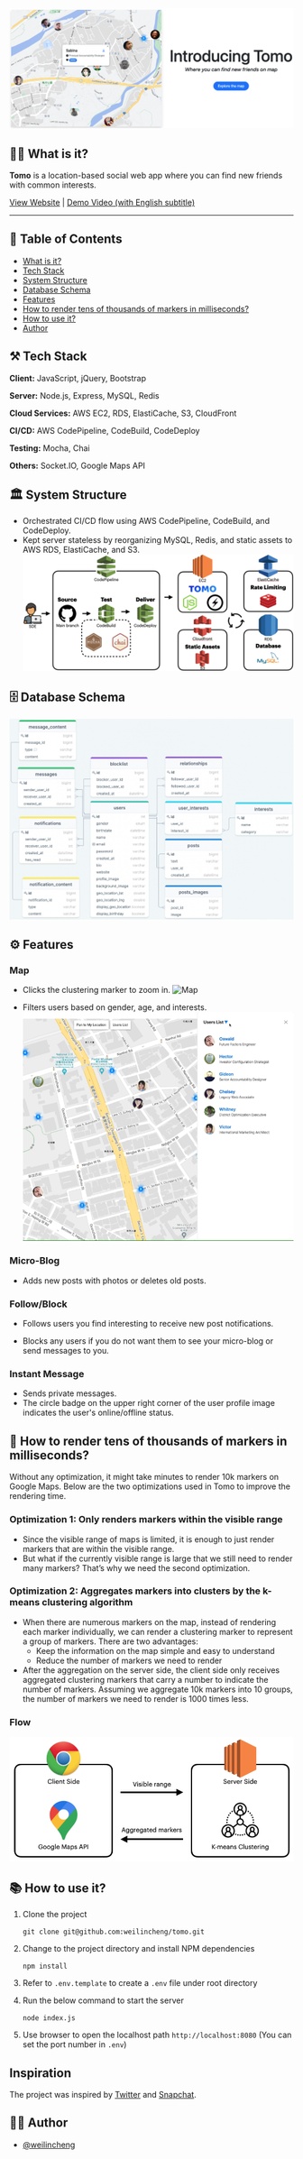 [![Tomo Map](./public/images/tomo_landing_page.png?raw=true "Tomo Map")](https://tomomap.me)

## :raising_hand_man: What is it?

**Tomo** is a location-based social web app where you can find new friends with common interests.

[View Website](https://tomomap.me) | [Demo Video (with English subtitle)](https://youtu.be/sKDD1trxSMs)

---

## :book: Table of Contents

- [What is it?](#raising_hand_man-what-is-it)
- [Tech Stack](#hammer_and_pick-tech-stack)
- [System Structure](#classical_building-system-structure)
- [Database Schema](#file_cabinet-database-schema)
- [Features](#gear-features)
- [How to render tens of thousands of markers in milliseconds?](#round_pushpin-how-to-render-tens-of-thousands-of-markers-in-milliseconds)
- [How to use it?](#books-how-to-use-it)
- [Author](#technologist-author)

## :hammer_and_pick: Tech Stack

**Client:** JavaScript, jQuery, Bootstrap

**Server:** Node.js, Express, MySQL, Redis

**Cloud Services:** AWS EC2, RDS, ElastiCache, S3, CloudFront

**CI/CD:** AWS CodePipeline, CodeBuild, CodeDeploy

**Testing:** Mocha, Chai

**Others:** Socket.IO, Google Maps API

## :classical_building: System Structure

- Orchestrated CI/CD flow using AWS CodePipeline, CodeBuild, and CodeDeploy.
- Kept server stateless by reorganizing MySQL, Redis, and static assets to AWS RDS, ElastiCache, and S3.
  ![System Structure](./public/images/tomo_system_structure.png?raw=true "System Structure")

## :file_cabinet: Database Schema

[![Database Schema](./public/images/tomo_db_schema.png?raw=true "Database Schema")](https://drawsql.app/tomo-1/diagrams/tomo)

## :gear: Features

### Map

- Clicks the clustering marker to zoom in.
  ![Map](./public/images/map_zoom_in.gif?raw=true "Map")

- Filters users based on gender, age, and interests.
  ![Users filtering](./public/images/users_filtering.gif?raw=true "Users filtering")

### Micro-Blog

- Adds new posts with photos or deletes old posts.

### Follow/Block

- Follows users you find interesting to receive new post notifications.

- Blocks any users if you do not want them to see your micro-blog or send messages to you.

### Instant Message

- Sends private messages.
- The circle badge on the upper right corner of the user profile image indicates the user's online/offline status.

## :round_pushpin: How to render tens of thousands of markers in milliseconds?

Without any optimization, it might take minutes to render 10k markers on Google Maps. Below are the two optimizations used in Tomo to improve the rendering time.

### Optimization 1: Only renders markers within the visible range

- Since the visible range of maps is limited, it is enough to just render markers that are within the visible range.
- But what if the currently visible range is large that we still need to render many markers? That’s why we need the second optimization.

### Optimization 2: Aggregates markers into clusters by the k-means clustering algorithm

- When there are numerous markers on the map, instead of rendering each marker individually, we can render a clustering marker to represent a group of markers. There are two advantages:
  - Keep the information on the map simple and easy to understand
  - Reduce the number of markers we need to render
- After the aggregation on the server side, the client side only receives aggregated clustering markers that carry a number to indicate the number of markers. Assuming we aggregate 10k markers into 10 groups, the number of markers we need to render is 1000 times less.

### Flow

![Marker Rendering](./public/images/marker_rendering.png?raw=true "Instant Message")

## :books: How to use it?

1. Clone the project

   ```
   git clone git@github.com:weilincheng/tomo.git
   ```

2. Change to the project directory and install NPM dependencies

   ```
   npm install
   ```

3. Refer to `.env.template` to create a `.env` file under root directory

4. Run the below command to start the server

   ```
   node index.js
   ```

5. Use browser to open the localhost path `http://localhost:8080` (You can set the port number in `.env`)

## Inspiration

The project was inspired by [Twitter](https://twitter.com) and [Snapchat](https://www.snapchat.com).

## :technologist: Author

- [@weilincheng](https://www.github.com/weilincheng)

